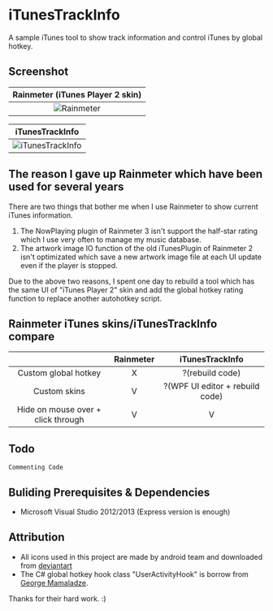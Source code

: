 # iTunesTrackInfo

A sample iTunes tool to show track information and control iTunes by global hotkey.

## Screenshot

| Rainmeter (iTunes Player 2 skin)   |
|:-------------:|
| ![Rainmeter](http://lh5.ggpht.com/-FeN6iUQKZxI/Ur5NoAiGAGI/AAAAAAAABkA/OfZfA9KgFJg/s640/iTunesTrackInfo_rainmeter.png) |

| iTunesTrackInfo |
|:---------------:|
| ![iTunesTrackInfo](http://lh4.ggpht.com/-oW7Pvbo20PA/Ur5Nm8Z6mxI/AAAAAAAABj4/FVm4JJhXEdM/s640/iTunesTrackInfo.png)|


## The reason I gave up Rainmeter which have been used for several years

There are two things that bother me when I use Rainmeter to show current iTunes information. 
1. The NowPlaying plugin of Rainmeter 3 isn't support the half-star rating which I use very often to manage my music database.
2. The artwork image IO function of the old iTunesPlugin of Rainmeter 2 isn't optimizated which save a new artwork image file at each UI update even if the player is stopped.

Due to the above two reasons, I spent one day to rebuild a tool which has the same UI of "iTunes Player 2" skin and add the global hotkey rating function to replace another autohotkey script.


## Rainmeter iTunes skins/iTunesTrackInfo compare

|                     |   Rainmeter |        iTunesTrackInfo            |
|:-------------------:|:-----------:|:---------------------------------:|
|Custom global hotkey |      X      |   ?(rebuild code)                 |
|Custom skins         |      V      |   ?(WPF UI editor + rebuild code) |
|Hide on mouse over + click through  |      V      |   V                |


## Todo
```
Commenting Code
```

## Buliding Prerequisites & Dependencies
- Microsoft Visual Studio 2012/2013 (Express version is enough)


## Attribution

* All icons used in this project are made by android team and downloaded from [deviantart](http://palhaiz.deviantart.com/art/Android-4-1-Jelly-Bean-Icon-Set-311741892)
* The C# global hotkey hook class "UserActivityHook" is borrow from [George Mamaladze](http://www.codeproject.com/Articles/7294/Processing-Global-Mouse-and-Keyboard-Hooks-in-C).

Thanks for their hard work. :)
